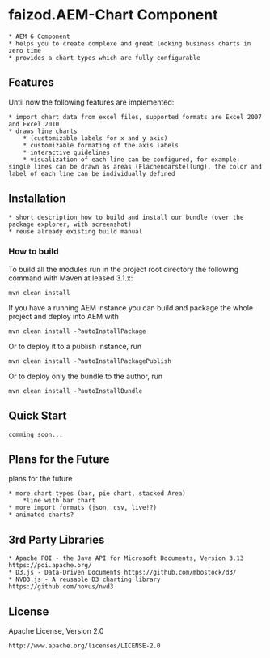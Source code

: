 # faizod.AEM-Chart Component

    * AEM 6 Component
    * helps you to create complexe and great looking business charts in zero time
    * provides a chart types which are fully configurable


## Features

Until now the following features are implemented:

    * import chart data from excel files, supported formats are Excel 2007 and Excel 2010
    * draws line charts
        * (customizable labels for x and y axis)
        * customizable formating of the axis labels
        * interactive guidelines
        * visualization of each line can be configured, for example: single lines can be drawn as areas (Flächendarstellung), the color and label of each line can be individually defined

## Installation

    * short description how to build and install our bundle (over the package explorer, with screenshot)
    * reuse already existing build manual

### How to build

To build all the modules run in the project root directory the following command with Maven at leased 3.1.x:

    mvn clean install

If you have a running AEM instance you can build and package the whole project and deploy into AEM with  

    mvn clean install -PautoInstallPackage
    
Or to deploy it to a publish instance, run

    mvn clean install -PautoInstallPackagePublish
    
Or to deploy only the bundle to the author, run

    mvn clean install -PautoInstallBundle

## Quick Start

    comming soon...

## Plans for the Future

plans for the future

    * more chart types (bar, pie chart, stacked Area)
        *line with bar chart
    * more import formats (json, csv, live!?)
    * animated charts?
 
## 3rd Party Libraries

    * Apache POI - the Java API for Microsoft Documents, Version 3.13 https://poi.apache.org/
    * D3.js - Data-Driven Documents https://github.com/mbostock/d3/
    * NVD3.js - A reusable D3 charting library https://github.com/novus/nvd3

## License

Apache License, Version 2.0

    http://www.apache.org/licenses/LICENSE-2.0
